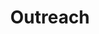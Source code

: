 ---
layout: page
title: Outreach
nav: true
nav_order: 10
dropdown: true
children:
  - title: Current Initiatives
    permalink: /
---